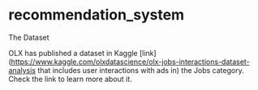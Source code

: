 # recommendation_system


The Dataset

OLX has published a dataset in Kaggle [link](https://www.kaggle.com/olxdatascience/olx-jobs-interactions-dataset-analysis that includes user interactions with ads in)
the Jobs category. Check the link to learn more about it.
